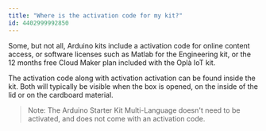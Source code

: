 ```yaml
---
title: "Where is the activation code for my kit?"
id: 4402999992850
---
```


Some, but not all, Arduino kits include a activation code for online content access, or software licenses such as Matlab for the Engineering kit, or the 12 months free Cloud Maker plan included with the Oplà IoT kit.

The activation code along with activation activation can be found inside the kit. Both will typically be visible when the box is opened, on the inside of the lid or on the cardboard material.

> Note: The Arduino Starter Kit Multi-Language doesn't need to be activated, and does not come with an activation code.
